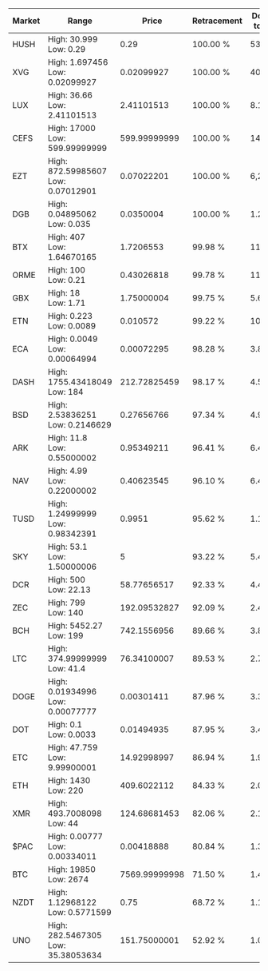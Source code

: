 | Market | Range | Price| Retracement | Doubles to 50% |
| --- | --- | --- | --- | --- |
| HUSH | High: 30.999<br />Low: 0.29 | 0.29 | 100.00 % | 53.95 |
| XVG | High: 1.697456<br />Low: 0.02099927 | 0.02099927 | 100.00 % | 40.92 |
| LUX | High: 36.66<br />Low: 2.41101513 | 2.41101513 | 100.00 % | 8.10 |
| CEFS | High: 17000<br />Low: 599.99999999 | 599.99999999 | 100.00 % | 14.67 |
| EZT | High: 872.59985607<br />Low: 0.07012901 | 0.07022201 | 100.00 % | 6,213.65 |
| DGB | High: 0.04895062<br />Low: 0.035 | 0.0350004 | 100.00 % | 1.20 |
| BTX | High: 407<br />Low: 1.64670165 | 1.7206553 | 99.98 % | 118.75 |
| ORME | High: 100<br />Low: 0.21 | 0.43026818 | 99.78 % | 116.45 |
| GBX | High: 18<br />Low: 1.71 | 1.75000004 | 99.75 % | 5.63 |
| ETN | High: 0.223<br />Low: 0.0089 | 0.010572 | 99.22 % | 10.97 |
| ECA | High: 0.0049<br />Low: 0.00064994 | 0.00072295 | 98.28 % | 3.84 |
| DASH | High: 1755.43418049<br />Low: 184 | 212.72825459 | 98.17 % | 4.56 |
| BSD | High: 2.53836251<br />Low: 0.2146629 | 0.27656766 | 97.34 % | 4.98 |
| ARK | High: 11.8<br />Low: 0.55000002 | 0.95349211 | 96.41 % | 6.48 |
| NAV | High: 4.99<br />Low: 0.22000002 | 0.40623545 | 96.10 % | 6.41 |
| TUSD | High: 1.24999999<br />Low: 0.98342391 | 0.9951 | 95.62 % | 1.12 |
| SKY | High: 53.1<br />Low: 1.50000006 | 5 | 93.22 % | 5.46 |
| DCR | High: 500<br />Low: 22.13 | 58.77656517 | 92.33 % | 4.44 |
| ZEC | High: 799<br />Low: 140 | 192.09532827 | 92.09 % | 2.44 |
| BCH | High: 5452.27<br />Low: 199 | 742.1556956 | 89.66 % | 3.81 |
| LTC | High: 374.99999999<br />Low: 41.4 | 76.34100007 | 89.53 % | 2.73 |
| DOGE | High: 0.01934996<br />Low: 0.00077777 | 0.00301411 | 87.96 % | 3.34 |
| DOT | High: 0.1<br />Low: 0.0033 | 0.01494935 | 87.95 % | 3.45 |
| ETC | High: 47.759<br />Low: 9.99900001 | 14.92998997 | 86.94 % | 1.93 |
| ETH | High: 1430<br />Low: 220 | 409.6022112 | 84.33 % | 2.01 |
| XMR | High: 493.7008098<br />Low: 44 | 124.68681453 | 82.06 % | 2.16 |
| $PAC | High: 0.00777<br />Low: 0.00334011 | 0.00418888 | 80.84 % | 1.33 |
| BTC | High: 19850<br />Low: 2674 | 7569.99999998 | 71.50 % | 1.49 |
| NZDT | High: 1.12968122<br />Low: 0.5771599 | 0.75 | 68.72 % | 1.14 |
| UNO | High: 282.5467305<br />Low: 35.38053634 | 151.75000001 | 52.92 % | 1.05 |
